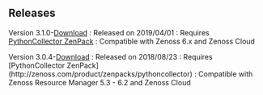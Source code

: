 Releases
--------

Version 3.1.0-<a rel="nofollow" class="external" href="https://delivery.zenoss.com/">Download</a>
:   Released on 2019/04/01
:   Requires [PythonCollector ZenPack](http://zenoss.com/product/zenpacks/pythoncollector)
:   Compatible with Zenoss 6.x and Zenoss Cloud

<p>
Version 3.0.4-<a rel="nofollow" class="external" href="https://delivery.zenoss.com/">Download</a>
:   Released on 2018/08/23
:   Requires [PythonCollector ZenPack](http://zenoss.com/product/zenpacks/pythoncollector)
:   Compatible with Zenoss Resource Manager 5.3 - 6.2 and Zenoss Cloud

